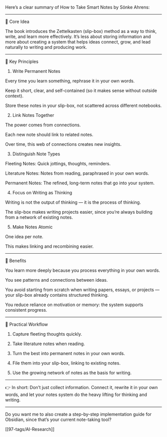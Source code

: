 Here’s a clear summary of How to Take Smart Notes by Sönke Ahrens:


---

🎯 Core Idea

The book introduces the Zettelkasten (slip-box) method as a way to think, write, and learn more effectively. It’s less about storing information and more about creating a system that helps ideas connect, grow, and lead naturally to writing and producing work.


---

📌 Key Principles

1. Write Permanent Notes

Every time you learn something, rephrase it in your own words.

Keep it short, clear, and self-contained (so it makes sense without outside context).

Store these notes in your slip-box, not scattered across different notebooks.



2. Link Notes Together

The power comes from connections.

Each new note should link to related notes.

Over time, this web of connections creates new insights.



3. Distinguish Note Types

Fleeting Notes: Quick jottings, thoughts, reminders.

Literature Notes: Notes from reading, paraphrased in your own words.

Permanent Notes: The refined, long-term notes that go into your system.



4. Focus on Writing as Thinking

Writing is not the output of thinking — it is the process of thinking.

The slip-box makes writing projects easier, since you’re always building from a network of existing notes.



5. Make Notes Atomic

One idea per note.

This makes linking and recombining easier.





---

🧠 Benefits

You learn more deeply because you process everything in your own words.

You see patterns and connections between ideas.

You avoid starting from scratch when writing papers, essays, or projects — your slip-box already contains structured thinking.

You reduce reliance on motivation or memory: the system supports consistent progress.



---

🚀 Practical Workflow

1. Capture fleeting thoughts quickly.


2. Take literature notes when reading.


3. Turn the best into permanent notes in your own words.


4. File them into your slip-box, linking to existing notes.


5. Use the growing network of notes as the basis for writing.




---

👉 In short: Don’t just collect information. Connect it, rewrite it in your own words, and let your notes system do the heavy lifting for thinking and writing.


---

Do you want me to also create a step-by-step implementation guide for Obsidian, since that’s your current note-taking tool?

[[97-tags/AI-Research]]
